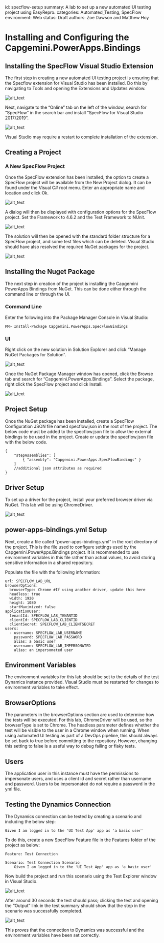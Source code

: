 id: specflow-setup
summary: A lab to set up a new automated UI testing project using EasyRepro.
categories: Automated_Testing, SpecFlow
environment: Web
status: Draft
authors: Zoe Dawson and Matthew Hoy

# Installing and Configuring the Capgemini.PowerApps.Bindings

## Installing the SpecFlow Visual Studio Extension

The first step in creating a new automated UI testing project is ensuring that the Specflow extension for Visual Studio has been installed. Do this by navigating to Tools and opening the Extensions and Updates window.


![alt_text](.attachments/setup/image1.png "image_tooltip")


Next, navigate to the “Online” tab on the left of the window, search for “SpecFlow” in the search bar and install “SpecFlow for Visual Studio 2017/2019”.


![alt_text](.attachments/setup/image2.png "image_tooltip")


Visual Studio may require a restart to complete installation of the extension.


## Creating a Project

### A New SpecFlow Project

Once the SpecFlow extension has been installed, the option to create a SpecFlow project will be available from the New Project dialog. It can be found under the Visual C# root menu. Enter an appropriate name and location and click Ok.


![alt_text](.attachments/setup/image3.png "image_tooltip")


A dialog will then be displayed with configuration options for the SpecFlow project. Set the Framework to 4.6.2 and the Test Framework to NUnit.


![alt_text](.attachments/setup/image4.png "image_tooltip")


The solution will then be opened with the standard folder structure for a SpecFlow project, and some test files which can be deleted. Visual Studio should have also resolved the required NuGet packages for the project.


![alt_text](.attachments/setup/image5.png "image_tooltip")


## Installing the Nuget Package

The next step in creation of the project is installing the Capgemini PowerApps Bindings from NuGet. This can be done either through the command line or through the UI.


### Command Line

Enter the following into the Package Manager Console in Visual Studio:

```
PM> Install-Package Capgemini.PowerApps.SpecFlowBindings
```

### UI

Right click on the new solution in Solution Explorer and click “Manage NuGet Packages for Solution”.

![alt_text](.attachments/setup/image6.png "image_tooltip")

Once the NuGet Package Manager window has opened, click the Browse tab and search for “Capgemini.PowerApps.Bindings”. Select the package, right click the SpecFlow project and click Install.

![alt_text](.attachments/setup/image7.png "image_tooltip")

## Project Setup

Once the NuGet package has been installed, create a SpecFlow Configuration JSON file named specflow.json in the root of the project. The below code must be added to the specflow.json file to allow the external bindings to be used in the project. Create or update the specflow.json file with the below code.

```
{
    "stepAssemblies": [
        { "assembly": "Capgemini.PowerApps.SpecFlowBindings" }
    ]
    //additional json attributes as required
}
```

## Driver Setup

To set up a driver for the project, install your preferred browser driver via NuGet. This lab will be using ChromeDriver.


![alt_text](.attachments/setup/image8.png "image_tooltip")


## power-apps-bindings.yml Setup

Next, create a file called “power-apps-bindings.yml” in the root directory of the project. This is the file used to configure settings used by the Capgemini.PowerApps.Bindings project. It is recommended to use environment variables in this file rather than actual values, to avoid storing sensitive information in a shared repository. 

Populate the file with the following information:

```
url: SPECFLOW_LAB_URL
browserOptions:
  browserType: Chrome #If using another driver, update this here
  headless: true
  width: 1920
  height: 1080
  startMaximized: false
applicationUser:
  tenantId: SPECFLOW_LAB_TENANTID
  clientId: SPECFLOW_LAB_CLIENTID
  clientSecret: SPECFLOW_LAB_CLIENTSECRET
users:
  - username: SPECFLOW_LAB_USERNAME
    password: SPECFLOW_LAB_PASSWORD
    alias: a basic user
  - username: SPECFLOW_LAB_IMPERSONATED
    alias: an impersonated user

```

## Environment Variables

The environment variables for this lab should be set to the details of the test Dynamics instance provided. Visual Studio must be restarted for changes to environment variables to take effect.


## BrowserOptions

The parameters in the browserOptions section are used to determine how the tests will be executed. For this lab, ChromeDriver will be used, so the browserType is set to Chrome. The headless parameter defines whether the test will be visible to the user in a Chrome window when running. When using automated UI testing as part of a DevOps pipeline, this should always be set back to true before committing to the repository. However, changing this setting to false is a useful way to debug failing or flaky tests.


## Users

The application user in this instance must have the permissions to impersonate users, and uses a client id and secret rather than username and password. Users to be impersonated do not require a password in the yml file.


## Testing the Dynamics Connection

The Dynamics connection can be tested by creating a scenario and including the below step:


```
Given I am logged in to the 'UI Test App' app as 'a basic user'
```


To do this, create a new SpecFlow Feature file in the Features folder of the project as below: 


```
Feature: Test Connection

Scenario: Test Connection Scenario
	Given I am logged in to the 'UI Test App' app as 'a basic user'
```


Now build the project and run this scenario using the Test Explorer window in Visual Studio.


![alt_text](.attachments/setup/image9.png "image_tooltip")


After around 30 seconds the test should pass; clicking the test and opening the “Output” link in the test summary should show that the step in the scenario was successfully completed.


![alt_text](.attachments/setup/image10.png "image_tooltip")


This proves that the connection to Dynamics was successful and the environment variables have been set correctly.
